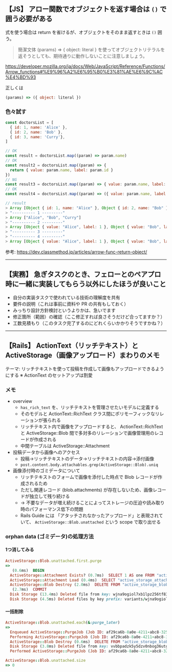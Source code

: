 ## 【JS】 アロー関数でオブジェクトを返す場合は `()` で囲う必要がある

式を使う場合は return を省けるが、オブジェクトをそのまま返すときは `()` 囲う。

> 簡潔文体 (params) => { object: literal } を使ってオブジェクトリテラルを返そうとしても、期待通りに動作しないことに注意しましょう。

https://developer.mozilla.org/ja/docs/Web/JavaScript/Reference/Functions/Arrow_functions#%E9%96%A2%E6%95%B0%E3%81%AE%E6%9C%AC%E4%BD%93

正しくは
```js
(params) => ({ object: literal })
```

### 色々試す

```js
const doctorsList = [
  { id: 1, name: 'Alice' },
  { id: 2, name: 'Bob' },
  { id: 3, name: 'Curry'},
]

// OK
const result = doctorsList.map((param) => param.name)
// OK
const result2 = doctorsList.map((param) => {
  return { value: param.name, label: param.id }
})
// NG
const result3 = doctorsList.map((param) => { value: param.name, label: param.id })
// OK
const result4 = doctorsList.map((param) => ({ value: param.name, label: param.id }))

// result
> Array [Object { id: 1, name: "Alice" }, Object { id: 2, name: "Bob" }, Object { id: 3, name: "Curry" }]
> "---------- 1 ---------"
> Array ["Alice", "Bob", "Curry"]
> "---------- 2 ---------"
> Array [Object { value: "Alice", label: 1 }, Object { value: "Bob", label: 2 }, Object { value: "Curry", label: 3 }]
> "---------- 3 ---------"
> "---------- 4 ---------"
> Array [Object { value: "Alice", label: 1 }, Object { value: "Bob", label: 2 }, Object { value: "Curry", label: 3 }]
```
参考: https://dev.classmethod.jp/articles/arrow-func-return-object/

---

## 【実務】 急ぎタスクのとき、フェローとのペアプロ時に一緒に実装してもらう以外にしたほうが良いこと
- 自分の実装タスクで使われている技術の理解度を共有
- 要件の説明（これは事前に資料や PR の共有もしておく）
- みっちり設計方針検討というよりかは、急いでます
- 修正箇所（範囲）の確認（ここ修正すれば良さそうだけど合ってますか？）
- 工数見積もり（このタスク完了するのにどれくらいかかりそうですかね？）

---

## 【Rails】 ActionText（リッチテキスト）とActiveStorage（画像アップロード）まわりのメモ
テーマ: リッチテキストを使って投稿を作成して画像もアップロードできるようにする
※ ActionText のセットアップは割愛

### メモ
- overview
  - `has_rich_text` を、リッチテキストを管理させたいモデルに定義する
  - そのモデルと ActionText::RichText クラス間にポリモーフィックなリレーションが張られる
  - リッチテキスト内で画像をアップロードすると、 ActionText::RichText と ActiveStorage::Blob 間で多対多のリレーションで画像管理用のレコードが作成される
  - 中間テーブルは ActiveStorage::Attachment
- 投稿データから画像へのアクセス
  - 投稿→リッチテキストのデータ→リッチテキストの内容→添付画像
  - `post.content.body.attachables.grep(ActiveStorage::Blob).uniq`
- 画像添付時のゴミデータについて
  - リッチテキストのフォームで画像を添付した時点で Blob レコードが作成されるため
  - ただし関連レコード (blob.attachments) が存在しないため、画像レコードが独立して残り続ける
  - → 不要なデータが増え続けることによってストレージの圧迫や読み取り時のパフォーマンス低下の問題
  - Rails Guide には 「アタッチされなかったアップロード」と表現されていて、 `ActiveStorage::Blob.unattached` という scope で取り出せる
 
### orphan data (ゴミデータ)の処理方法
#### 1つ消してみる
```ruby
ActiveStorage::Blob.unattached.first.purge
=>
   (0.6ms)  BEGIN
  ActiveStorage::Attachment Exists? (0.7ms)  SELECT 1 AS one FROM "active_storage_attachments" WHERE "active_storage_attachments"."blob_id" = $1 LIMIT $2  [["blob_id", 4], ["LIMIT", 1]]
  ActiveStorage::Attachment Load (0.4ms)  SELECT "active_storage_attachments".* FROM "active_storage_attachments" WHERE "active_storage_attachments"."record_id" = $1 AND "active_storage_attachments"."record_type" = $2 AND "active_storage_attachments"."name" = $3 LIMIT $4  [["record_id", 4], ["record_type", "ActiveStorage::Blob"], ["name", "preview_image"], ["LIMIT", 1]]
  ActiveStorage::Blob Destroy (2.0ms)  DELETE FROM "active_storage_blobs" WHERE "active_storage_blobs"."id" = $1  [["id", 4]]
   (2.7ms)  COMMIT
  Disk Storage (13.4ms) Deleted file from key: wjna9ogiol7xb1lpz256tf834m9z
  Disk Storage (4.5ms) Deleted files by key prefix: variants/wjna9ogiol7xb1lpz256tf834m9z/
```

#### 一括削除
```ruby
ActiveStorage::Blob.unattached.each(&:purge_later)
=>
  Enqueued ActiveStorage::PurgeJob (Job ID: af29ca6b-8a0e-4211-abc8-32583f9388fa) to Async(active_storage_purge) with arguments: #<GlobalID:0x000055555abfabd0 @uri=#<URI::GID gid://app/ActiveStorage::Blob/20>>
  Performing ActiveStorage::PurgeJob (Job ID: af29ca6b-8a0e-4211-abc8-32583f9388fa) from Async(active_storage_purge) enqueued at 2024-08-03T03:52:42Z with arguments: #<GlobalID:0x0000555558336168 @uri=#<URI::GID gid://app/ActiveStorage::Blob/20>>
  ActiveStorage::Blob Destroy (0.6ms)  DELETE FROM "active_storage_blobs" WHERE "active_storage_blobs"."id" = $1  [["id", 5]]
  Disk Storage (3.8ms) Deleted file from key: vvbbpadzk5y5dzv0nbog36utg5ky
  Performed ActiveStorage::PurgeJob (Job ID: af29ca6b-8a0e-4211-abc8-32583f9388fa) from Async(active_storage_purge) in 35.79ms

ActiveStorage::Blob.unattached.size
=> 0
```
